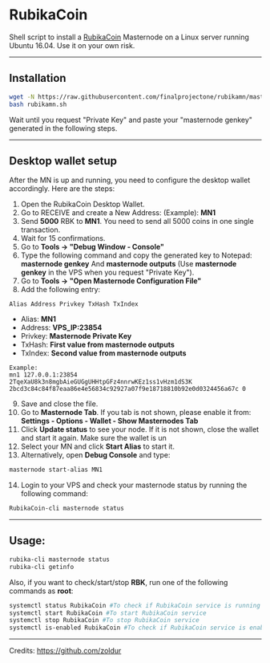 # RubikaCoin
Shell script to install a [RubikaCoin](http://rubikaco.in/) Masternode on a Linux server running Ubuntu 16.04. Use it on your own risk.
***

## Installation
```bash
wget -N https://raw.githubusercontent.com/finalprojectone/rubikamn/master/rubikamn.sh
bash rubikamn.sh
```
Wait until you request "Private Key" and paste your "masternode genkey" generated in the following steps.
***

## Desktop wallet setup  

After the MN is up and running, you need to configure the desktop wallet accordingly. Here are the steps:  
1. Open the RubikaCoin Desktop Wallet.  
2. Go to RECEIVE and create a New Address: (Example): **MN1**  
3. Send **5000** RBK to **MN1**. You need to send all 5000 coins in one single transaction.
4. Wait for 15 confirmations.  
5. Go to **Tools -> "Debug Window - Console"**  
6. Type the following command and copy the generated key to Notepad: **masternode genkey**  And **masternode outputs**
(Use **masternode genkey** in the VPS when you request "Private Key").
7. Go to  **Tools -> "Open Masternode Configuration File"**
8. Add the following entry:
```
Alias Address Privkey TxHash TxIndex
```
* Alias: **MN1**
* Address: **VPS_IP:23854**
* Privkey: **Masternode Private Key**
* TxHash: **First value from masternode outputs**
* TxIndex:  **Second value from masternode outputs**
```
Example: 
mn1 127.0.0.1:23854 2TqeXaU8k3n8mgbAieGUGgUHHtpGFz4nnrwKEz1ss1vHzm1dS3K 2bcd3c84c84f87eaa86e4e56834c92927a07f9e18718810b92e0d0324456a67c 0

```
9. Save and close the file.
10. Go to **Masternode Tab**. If you tab is not shown, please enable it from: **Settings - Options - Wallet - Show Masternodes Tab**
11. Click **Update status** to see your node. If it is not shown, close the wallet and start it again. Make sure the wallet is un
12. Select your MN and click **Start Alias** to start it.
13. Alternatively, open **Debug Console** and type:
```bash
masternode start-alias MN1
```
14. Login to your VPS and check your masternode status by running the following command:
```bash
RubikaCoin-cli masternode status
```
***

## Usage:
```bash
rubika-cli masternode status  
rubika-cli getinfo
```
Also, if you want to check/start/stop **RBK**, run one of the following commands as **root**:

```bash
systemctl status RubikaCoin #To check if RubikaCoin service is running  
systemctl start RubikaCoin #To start RubikaCoin service  
systemctl stop RubikaCoin #To stop RubikaCoin service  
systemctl is-enabled RubikaCoin #To check if RubikaCoin service is enabled on boot  
```  
***

Credits:
https://github.com/zoldur
